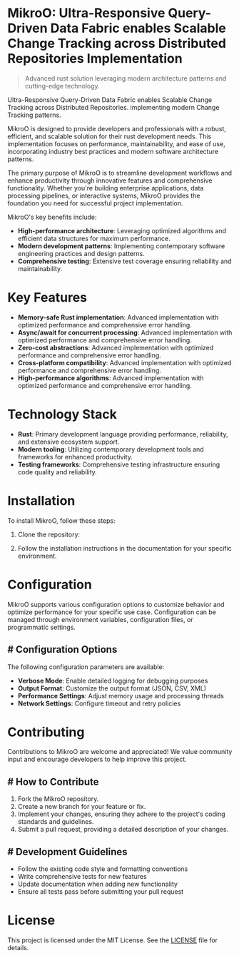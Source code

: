 <!-- fallback_MikroO_20251003202938_12462 -->

# MikroO: Ultra-Responsive Query-Driven Data Fabric enables Scalable Change Tracking across Distributed Repositories Implementation
> Advanced rust solution leveraging modern architecture patterns and cutting-edge technology.

Ultra-Responsive Query-Driven Data Fabric enables Scalable Change Tracking across Distributed Repositories. implementing modern Change Tracking patterns.

MikroO is designed to provide developers and professionals with a robust, efficient, and scalable solution for their rust development needs. This implementation focuses on performance, maintainability, and ease of use, incorporating industry best practices and modern software architecture patterns.

The primary purpose of MikroO is to streamline development workflows and enhance productivity through innovative features and comprehensive functionality. Whether you're building enterprise applications, data processing pipelines, or interactive systems, MikroO provides the foundation you need for successful project implementation.

MikroO's key benefits include:

* **High-performance architecture**: Leveraging optimized algorithms and efficient data structures for maximum performance.
* **Modern development patterns**: Implementing contemporary software engineering practices and design patterns.
* **Comprehensive testing**: Extensive test coverage ensuring reliability and maintainability.

# Key Features

* **Memory-safe Rust implementation**: Advanced implementation with optimized performance and comprehensive error handling.
* **Async/await for concurrent processing**: Advanced implementation with optimized performance and comprehensive error handling.
* **Zero-cost abstractions**: Advanced implementation with optimized performance and comprehensive error handling.
* **Cross-platform compatibility**: Advanced implementation with optimized performance and comprehensive error handling.
* **High-performance algorithms**: Advanced implementation with optimized performance and comprehensive error handling.

# Technology Stack

* **Rust**: Primary development language providing performance, reliability, and extensive ecosystem support.
* **Modern tooling**: Utilizing contemporary development tools and frameworks for enhanced productivity.
* **Testing frameworks**: Comprehensive testing infrastructure ensuring code quality and reliability.

# Installation

To install MikroO, follow these steps:

1. Clone the repository:


2. Follow the installation instructions in the documentation for your specific environment.

# Configuration

MikroO supports various configuration options to customize behavior and optimize performance for your specific use case. Configuration can be managed through environment variables, configuration files, or programmatic settings.

## # Configuration Options

The following configuration parameters are available:

* **Verbose Mode**: Enable detailed logging for debugging purposes
* **Output Format**: Customize the output format (JSON, CSV, XML)
* **Performance Settings**: Adjust memory usage and processing threads
* **Network Settings**: Configure timeout and retry policies

# Contributing

Contributions to MikroO are welcome and appreciated! We value community input and encourage developers to help improve this project.

## # How to Contribute

1. Fork the MikroO repository.
2. Create a new branch for your feature or fix.
3. Implement your changes, ensuring they adhere to the project's coding standards and guidelines.
4. Submit a pull request, providing a detailed description of your changes.

## # Development Guidelines

* Follow the existing code style and formatting conventions
* Write comprehensive tests for new features
* Update documentation when adding new functionality
* Ensure all tests pass before submitting your pull request

# License

This project is licensed under the MIT License. See the [LICENSE](https://github.com/Nurulika/MikroO/blob/main/LICENSE) file for details.
